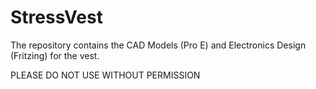 # StressVest
The repository contains the CAD Models (Pro E) and Electronics Design (Fritzing) for the vest.

PLEASE DO NOT USE WITHOUT PERMISSION
